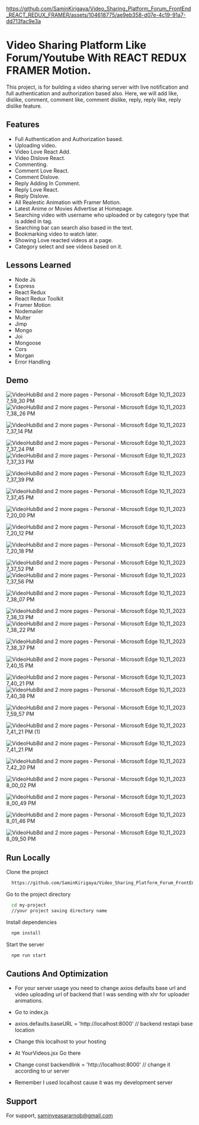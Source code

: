 
https://github.com/SaminKirigaya/Video_Sharing_Platform_Forum_FrontEnd_REACT_REDUX_FRAMER/assets/104618775/ae9eb358-d07e-4c19-91a7-dd713fac9e3a

# Video Sharing Platform Like Forum/Youtube With REACT REDUX FRAMER Motion.

This project, is for building a video sharing server with live notification and full authentication and authorization based also.
Here, we will add like, dislike, comment, comment like, comment dislike, reply,  reply like, reply dislike feature.


## Features

- Full Authentication and Authorization based.
- Uploading video.
- Video Love React Add.
- Video Dislove React.
- Commenting.
- Comment Love React.
- Comment Dislove.
- Reply Adding In Comment.
- Reply Love React.
- Reply Dislove.
- All Realestic Animation with Framer Motion.
- Latest Anime or Movies Advertise at Homepage.
- Searching video with username who uploaded or by category type that is added in tag.
- Searching bar can search also based in the text.
- Bookmarking video to watch later.
- Showing Love reacted videos at a page.
- Category select and see videos based on it.
## Lessons Learned

- Node Js
- Express 
- React Redux
- React Redux Toolkit
- Framer Motion
- Nodemailer
- Multer
- Jimp
- Mongo
- Joi
- Mongoose
- Cors
- Morgan
- Error Handling

## Demo
![VideoHubBd and 2 more pages - Personal - Microsoft​ Edge 10_11_2023 7_59_30 PM](https://github.com/SaminKirigaya/Video_Sharing_Platform_Forum_FrontEnd_REACT_REDUX_FRAMER/assets/104618775/8466a6a6-734d-40ec-bb36-45fcc4a38f87)
![VideoHubBd and 2 more pages - Personal - Microsoft​ Edge 10_11_2023 7_38_26 PM](https://github.com/SaminKirigaya/Video_Sharing_Platform_Forum_FrontEnd_REACT_REDUX_FRAMER/assets/104618775/bafb2110-fab3-4a00-a70a-3c96b5274791)

![VideoHubBd and 2 more pages - Personal - Microsoft​ Edge 10_11_2023 7_37_14 PM](https://github.com/SaminKirigaya/Video_Sharing_Platform_Forum_FrontEnd_REACT_REDUX_FRAMER/assets/104618775/06673b45-f380-4332-810d-7d038d11aba3)

![VideoHubBd and 2 more pages - Personal - Microsoft​ Edge 10_11_2023 7_37_24 PM](https://github.com/SaminKirigaya/Video_Sharing_Platform_Forum_FrontEnd_REACT_REDUX_FRAMER/assets/104618775/f50fc9b2-bc87-4ce1-86fe-2d57f96da112)
![VideoHubBd and 2 more pages - Personal - Microsoft​ Edge 10_11_2023 7_37_33 PM](https://github.com/SaminKirigaya/Video_Sharing_Platform_Forum_FrontEnd_REACT_REDUX_FRAMER/assets/104618775/824241d3-bfc3-4e6e-a9bb-4a8cd53306ab)

![VideoHubBd and 2 more pages - Personal - Microsoft​ Edge 10_11_2023 7_37_39 PM](https://github.com/SaminKirigaya/Video_Sharing_Platform_Forum_FrontEnd_REACT_REDUX_FRAMER/assets/104618775/280d5573-d8cf-465b-98a7-5d6d90bf4bc1)

![VideoHubBd and 2 more pages - Personal - Microsoft​ Edge 10_11_2023 7_37_45 PM](https://github.com/SaminKirigaya/Video_Sharing_Platform_Forum_FrontEnd_REACT_REDUX_FRAMER/assets/104618775/09d398d7-c8f1-4361-a44b-014debbb8b5a)

![VideoHubBd and 2 more pages - Personal - Microsoft​ Edge 10_11_2023 7_20_00 PM](https://github.com/SaminKirigaya/Video_Sharing_Platform_Forum_FrontEnd_REACT_REDUX_FRAMER/assets/104618775/4aadc7e1-d044-4b46-8931-b084f24a2576)

![VideoHubBd and 2 more pages - Personal - Microsoft​ Edge 10_11_2023 7_20_12 PM](https://github.com/SaminKirigaya/Video_Sharing_Platform_Forum_FrontEnd_REACT_REDUX_FRAMER/assets/104618775/d0482c6d-5232-4ea0-a3a7-bee4cbbdc965)

![VideoHubBd and 2 more pages - Personal - Microsoft​ Edge 10_11_2023 7_20_18 PM](https://github.com/SaminKirigaya/Video_Sharing_Platform_Forum_FrontEnd_REACT_REDUX_FRAMER/assets/104618775/2e77b121-87f8-46a0-8113-6640e97055d1)

![VideoHubBd and 2 more pages - Personal - Microsoft​ Edge 10_11_2023 7_37_52 PM](https://github.com/SaminKirigaya/Video_Sharing_Platform_Forum_FrontEnd_REACT_REDUX_FRAMER/assets/104618775/89eb212c-c045-4ff9-b12f-c627d34032ab)
![VideoHubBd and 2 more pages - Personal - Microsoft​ Edge 10_11_2023 7_37_56 PM](https://github.com/SaminKirigaya/Video_Sharing_Platform_Forum_FrontEnd_REACT_REDUX_FRAMER/assets/104618775/f1dc9d7d-367b-4c6a-8d60-88697cd71075)

![VideoHubBd and 2 more pages - Personal - Microsoft​ Edge 10_11_2023 7_38_07 PM](https://github.com/SaminKirigaya/Video_Sharing_Platform_Forum_FrontEnd_REACT_REDUX_FRAMER/assets/104618775/e57bcfa7-4ad8-463c-ae6c-85a4ce574758)


![VideoHubBd and 2 more pages - Personal - Microsoft​ Edge 10_11_2023 7_38_13 PM](https://github.com/SaminKirigaya/Video_Sharing_Platform_Forum_FrontEnd_REACT_REDUX_FRAMER/assets/104618775/f4412c48-739a-47cf-8c0e-abd1a584427a)
![VideoHubBd and 2 more pages - Personal - Microsoft​ Edge 10_11_2023 7_38_22 PM](https://github.com/SaminKirigaya/Video_Sharing_Platform_Forum_FrontEnd_REACT_REDUX_FRAMER/assets/104618775/e53e7475-73fd-4c54-8ac1-7254a00399ea)

![VideoHubBd and 2 more pages - Personal - Microsoft​ Edge 10_11_2023 7_38_37 PM](https://github.com/SaminKirigaya/Video_Sharing_Platform_Forum_FrontEnd_REACT_REDUX_FRAMER/assets/104618775/cc852cab-f11f-45d1-8426-1a149fa1545a)

![VideoHubBd and 2 more pages - Personal - Microsoft​ Edge 10_11_2023 7_40_15 PM](https://github.com/SaminKirigaya/Video_Sharing_Platform_Forum_FrontEnd_REACT_REDUX_FRAMER/assets/104618775/99be115d-9720-43c9-b3dc-7c3c63838f12)

![VideoHubBd and 2 more pages - Personal - Microsoft​ Edge 10_11_2023 7_40_21 PM](https://github.com/SaminKirigaya/Video_Sharing_Platform_Forum_FrontEnd_REACT_REDUX_FRAMER/assets/104618775/dbcf9784-9cd5-4cc6-a1d7-adbd99b70af0)
![VideoHubBd and 2 more pages - Personal - Microsoft​ Edge 10_11_2023 7_40_38 PM](https://github.com/SaminKirigaya/Video_Sharing_Platform_Forum_FrontEnd_REACT_REDUX_FRAMER/assets/104618775/87b16788-62a5-4179-949a-9f1e235f859b)

![VideoHubBd and 2 more pages - Personal - Microsoft​ Edge 10_11_2023 7_59_57 PM](https://github.com/SaminKirigaya/Video_Sharing_Platform_Forum_FrontEnd_REACT_REDUX_FRAMER/assets/104618775/376daa91-732e-4d6f-979b-0ae405fa7c1c)

![VideoHubBd and 2 more pages - Personal - Microsoft​ Edge 10_11_2023 7_41_21 PM (1)](https://github.com/SaminKirigaya/Video_Sharing_Platform_Forum_FrontEnd_REACT_REDUX_FRAMER/assets/104618775/488292e7-4e15-4bd6-9709-f5b31a309ab1)

![VideoHubBd and 2 more pages - Personal - Microsoft​ Edge 10_11_2023 7_41_21 PM](https://github.com/SaminKirigaya/Video_Sharing_Platform_Forum_FrontEnd_REACT_REDUX_FRAMER/assets/104618775/6dd462ec-81f4-4d47-ad79-511b77983395)


![VideoHubBd and 2 more pages - Personal - Microsoft​ Edge 10_11_2023 7_42_20 PM](https://github.com/SaminKirigaya/Video_Sharing_Platform_Forum_FrontEnd_REACT_REDUX_FRAMER/assets/104618775/7e88b166-5687-46ea-baaf-747431ced6c4)


![VideoHubBd and 2 more pages - Personal - Microsoft​ Edge 10_11_2023 8_00_02 PM](https://github.com/SaminKirigaya/Video_Sharing_Platform_Forum_FrontEnd_REACT_REDUX_FRAMER/assets/104618775/1ef91ba0-7900-43e6-b04d-2afcee54a433)

![VideoHubBd and 2 more pages - Personal - Microsoft​ Edge 10_11_2023 8_00_49 PM](https://github.com/SaminKirigaya/Video_Sharing_Platform_Forum_FrontEnd_REACT_REDUX_FRAMER/assets/104618775/161a3947-f7da-421b-ad97-958ae7f60c97)

![VideoHubBd and 2 more pages - Personal - Microsoft​ Edge 10_11_2023 8_01_46 PM](https://github.com/SaminKirigaya/Video_Sharing_Platform_Forum_FrontEnd_REACT_REDUX_FRAMER/assets/104618775/a1572e4f-487d-4185-aef1-60529d23b526)

![VideoHubBd and 2 more pages - Personal - Microsoft​ Edge 10_11_2023 8_09_50 PM](https://github.com/SaminKirigaya/Video_Sharing_Platform_Forum_FrontEnd_REACT_REDUX_FRAMER/assets/104618775/e9bbf565-dc01-44d7-88f6-6145feeda49e)



## Run Locally

Clone the project

```bash
  https://github.com/SaminKirigaya/Video_Sharing_Platform_Forum_FrontEnd_REACT_REDUX_FRAMER.git

```

Go to the project directory

```bash
  cd my-project
  //your project saving directory name
```

Install dependencies

```bash
  npm install
```

Start the server

```bash
  npm run start
```

## Cautions And Optimization
- For your server usage you need to change axios defaults base url and video uploading url of backend that I was sending with xhr for uploader animations.

- Go to index.js
- axios.defaults.baseURL = 'http://localhost:8000' // backend restapi base location 
- Change this localhost to your hosting
- At YourVideos.jsx Go there
- Change const backendlink = 'http://localhost:8000' // change it according to ur server

- Remember I used localhost cause it was my development server
## Support

For support, saminyeasararnob@gmail.com 

